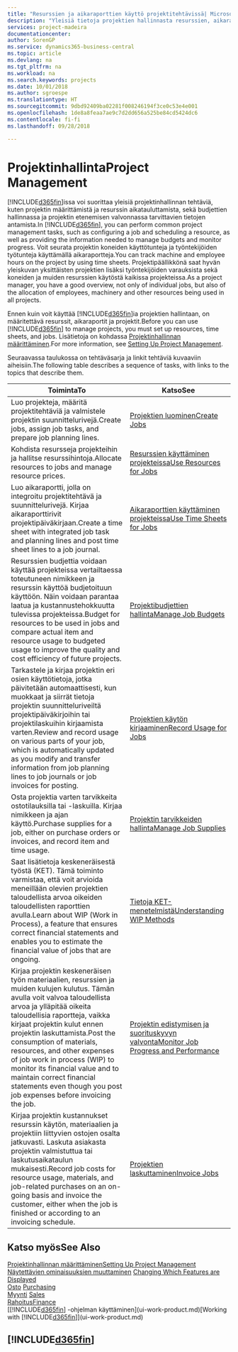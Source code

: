 ```yaml
---
title: "Resurssien ja aikaraporttien käyttö projektitehtävissä| Microsoft Docs"
description: "Yleisiä tietoja projektien hallinnasta resurssien, aikaraporttien ja projektitöiden avulla."
services: project-madeira
documentationcenter: 
author: SorenGP
ms.service: dynamics365-business-central
ms.topic: article
ms.devlang: na
ms.tgt_pltfrm: na
ms.workload: na
ms.search.keywords: projects
ms.date: 10/01/2018
ms.author: sgroespe
ms.translationtype: HT
ms.sourcegitcommit: 9dbd92409ba02281f008246194f3ce0c53e4e001
ms.openlocfilehash: 1de8a8feaa7ae9c7d2dd656a525be84cd5424dc6
ms.contentlocale: fi-fi
ms.lasthandoff: 09/28/2018

---
```

# <a name="project-management"></a><span data-ttu-id="1b755-103">Projektinhallinta</span><span class="sxs-lookup"><span data-stu-id="1b755-103">Project Management</span></span>
<span data-ttu-id="1b755-104">[!INCLUDE[d365fin](includes/d365fin_md.md)]issa voi suorittaa yleisiä projektinhallinnan tehtäviä, kuten projektin määrittämistä ja resurssin aikatauluttamista, sekä budjettien hallinnassa ja projektin etenemisen valvonnassa tarvittavien tietojen antamista.</span><span class="sxs-lookup"><span data-stu-id="1b755-104">In [!INCLUDE[d365fin](includes/d365fin_md.md)], you can perform common project management tasks, such as configuring a job and scheduling a resource, as well as providing the information needed to manage budgets and monitor progress.</span></span> <span data-ttu-id="1b755-105">Voit seurata projektin koneiden käyttötunteja ja työntekijöiden työtunteja käyttämällä aikaraportteja.</span><span class="sxs-lookup"><span data-stu-id="1b755-105">You can track machine and employee hours on the project by using time sheets.</span></span> <span data-ttu-id="1b755-106">Projektipäällikkönä saat hyvän yleiskuvan yksittäisten projektien lisäksi työntekijöiden varauksista sekä koneiden ja muiden resurssien käytöstä kaikissa projekteissa.</span><span class="sxs-lookup"><span data-stu-id="1b755-106">As a project manager, you have a good overview, not only of individual jobs, but also of the allocation of employees, machinery and other resources being used in all projects.</span></span>

<span data-ttu-id="1b755-107">Ennen kuin voit käyttää [!INCLUDE[d365fin](includes/d365fin_md.md)]ia projektien hallintaan, on määritettävä resurssit, aikaraportit ja projektit.</span><span class="sxs-lookup"><span data-stu-id="1b755-107">Before you can use [!INCLUDE[d365fin](includes/d365fin_md.md)] to manage projects, you must set up resources, time sheets, and jobs.</span></span> <span data-ttu-id="1b755-108">Lisätietoja on kohdassa [Projektinhallinnan määrittäminen](projects-setup-projects.md).</span><span class="sxs-lookup"><span data-stu-id="1b755-108">For more information, see [Setting Up Project Management](projects-setup-projects.md).</span></span>  

<span data-ttu-id="1b755-109">Seuraavassa taulukossa on tehtäväsarja ja linkit tehtäviä kuvaaviin aiheisiin.</span><span class="sxs-lookup"><span data-stu-id="1b755-109">The following table describes a sequence of tasks, with links to the topics that describe them.</span></span>

| <span data-ttu-id="1b755-110">Toiminta</span><span class="sxs-lookup"><span data-stu-id="1b755-110">To</span></span> | <span data-ttu-id="1b755-111">Katso</span><span class="sxs-lookup"><span data-stu-id="1b755-111">See</span></span> |
| --- | --- |
| <span data-ttu-id="1b755-112">Luo projekteja, määritä projektitehtäviä ja valmistele projektin suunnittelurivejä.</span><span class="sxs-lookup"><span data-stu-id="1b755-112">Create jobs, assign job tasks, and prepare job planning lines.</span></span> |[<span data-ttu-id="1b755-113">Projektien luominen</span><span class="sxs-lookup"><span data-stu-id="1b755-113">Create Jobs</span></span>](projects-how-create-jobs.md) |
| <span data-ttu-id="1b755-114">Kohdista resursseja projekteihin ja hallitse resurssihintoja.</span><span class="sxs-lookup"><span data-stu-id="1b755-114">Allocate resources to jobs and manage resource prices.</span></span> |[<span data-ttu-id="1b755-115">Resurssien käyttäminen projekteissa</span><span class="sxs-lookup"><span data-stu-id="1b755-115">Use Resources for Jobs</span></span>](projects-how-use-resources.md) |
| <span data-ttu-id="1b755-116">Luo aikaraportti, jolla on integroitu projektitehtävä ja suunnittelurivejä. Kirjaa aikaraporttirivit projektipäiväkirjaan.</span><span class="sxs-lookup"><span data-stu-id="1b755-116">Create a time sheet with integrated job task and planning lines and post time sheet lines to a job journal.</span></span> |[<span data-ttu-id="1b755-117">Aikaraporttien käyttäminen projekteissa</span><span class="sxs-lookup"><span data-stu-id="1b755-117">Use Time Sheets for Jobs</span></span>](projects-how-use-time-sheets.md) |
| <span data-ttu-id="1b755-118">Resurssien budjettia voidaan käyttää projekteissa vertailtaessa toteutuneen nimikkeen ja resurssin käyttöä budjetoituun käyttöön. Näin voidaan parantaa laatua ja kustannustehokkuutta tulevissa projekteissa.</span><span class="sxs-lookup"><span data-stu-id="1b755-118">Budget for resources to be used in jobs and compare actual item and resource usage to budgeted usage to improve the quality and cost efficiency of future projects.</span></span> |[<span data-ttu-id="1b755-119">Projektibudjettien hallinta</span><span class="sxs-lookup"><span data-stu-id="1b755-119">Manage Job Budgets</span></span>](projects-how-manage-budgets.md) |
| <span data-ttu-id="1b755-120">Tarkastele ja kirjaa projektin eri osien käyttötietoja, jotka päivitetään automaattisesti, kun muokkaat ja siirrät tietoja projektin suunnitteluriveiltä projektipäiväkirjoihin tai projektilaskuihin kirjaamista varten.</span><span class="sxs-lookup"><span data-stu-id="1b755-120">Review and record usage on various parts of your job, which is automatically updated as you modify and transfer information from job planning lines to job journals or job invoices for posting.</span></span> |[<span data-ttu-id="1b755-121">Projektien käytön kirjaaminen</span><span class="sxs-lookup"><span data-stu-id="1b755-121">Record Usage for Jobs</span></span>](projects-how-record-job-usage.md) |
| <span data-ttu-id="1b755-122">Osta projektia varten tarvikkeita ostotilauksilla tai -laskuilla. Kirjaa nimikkeen ja ajan käyttö.</span><span class="sxs-lookup"><span data-stu-id="1b755-122">Purchase supplies for a job, either on purchase orders or invoices, and record item and time usage.</span></span> |[<span data-ttu-id="1b755-123">Projektin tarvikkeiden hallinta</span><span class="sxs-lookup"><span data-stu-id="1b755-123">Manage Job Supplies</span></span>](projects-how-manage-project-supplies.md) |
| <span data-ttu-id="1b755-124">Saat lisätietoja keskeneräisestä työstä (KET). Tämä toiminto varmistaa, että voit arvioida meneillään olevien projektien taloudellista arvoa oikeiden taloudellisten raporttien avulla.</span><span class="sxs-lookup"><span data-stu-id="1b755-124">Learn about WIP (Work in Process), a feature that ensures correct financial statements and enables you to estimate the financial value of jobs that are ongoing.</span></span> |[<span data-ttu-id="1b755-125">Tietoja KET-menetelmistä</span><span class="sxs-lookup"><span data-stu-id="1b755-125">Understanding WIP Methods</span></span>](projects-understanding-wip.md) |
| <span data-ttu-id="1b755-126">Kirjaa projektin keskeneräisen työn materiaalien, resurssien ja muiden kulujen kulutus. Tämän avulla voit valvoa taloudellista arvoa ja ylläpitää oikeita taloudellisia raportteja, vaikka kirjaat projektin kulut ennen projektin laskuttamista.</span><span class="sxs-lookup"><span data-stu-id="1b755-126">Post the consumption of materials, resources, and other expenses of job work in process (WIP) to monitor its financial value and to maintain correct financial statements even though you post job expenses before invoicing the job.</span></span> |[<span data-ttu-id="1b755-127">Projektin edistymisen ja suorituskyvyn valvonta</span><span class="sxs-lookup"><span data-stu-id="1b755-127">Monitor Job Progress and Performance</span></span>](projects-how-monitor-progress-performance.md) |
| <span data-ttu-id="1b755-128">Kirjaa projektin kustannukset resurssin käytön, materiaalien ja projektiin liittyvien ostojen osalta jatkuvasti. Laskuta asiakasta projektin valmistuttua tai laskutusaikataulun mukaisesti.</span><span class="sxs-lookup"><span data-stu-id="1b755-128">Record job costs for resource usage, materials, and job-related purchases on an on-going basis and invoice the customer, either when the job is finished or according to an invoicing schedule.</span></span> |[<span data-ttu-id="1b755-129">Projektien laskuttaminen</span><span class="sxs-lookup"><span data-stu-id="1b755-129">Invoice Jobs</span></span>](projects-how-invoice-jobs.md) |

## <a name="see-also"></a><span data-ttu-id="1b755-130">Katso myös</span><span class="sxs-lookup"><span data-stu-id="1b755-130">See Also</span></span>
[<span data-ttu-id="1b755-131">Projektinhallinnan määrittäminen</span><span class="sxs-lookup"><span data-stu-id="1b755-131">Setting Up Project Management</span></span>](projects-setup-projects.md)  
<span data-ttu-id="1b755-132">[Näytettävien ominaisuuksien muuttaminen](ui-experiences.md)    </span><span class="sxs-lookup"><span data-stu-id="1b755-132">[Changing Which Features are Displayed](ui-experiences.md)    </span></span>  
<span data-ttu-id="1b755-133">[Osto](purchasing-manage-purchasing.md)       </span><span class="sxs-lookup"><span data-stu-id="1b755-133">[Purchasing](purchasing-manage-purchasing.md)       </span></span>  
<span data-ttu-id="1b755-134">[Myynti](sales-manage-sales.md)  </span><span class="sxs-lookup"><span data-stu-id="1b755-134">[Sales](sales-manage-sales.md)  </span></span>  
[<span data-ttu-id="1b755-135">Rahoitus</span><span class="sxs-lookup"><span data-stu-id="1b755-135">Finance</span></span>](finance.md)  
<span data-ttu-id="1b755-136">[[!INCLUDE[d365fin](includes/d365fin_md.md)] -ohjelman käyttäminen](ui-work-product.md)</span><span class="sxs-lookup"><span data-stu-id="1b755-136">[Working with [!INCLUDE[d365fin](includes/d365fin_md.md)]](ui-work-product.md)</span></span>  

## [!INCLUDE[d365fin](includes/free_trial_md.md)]  
 

